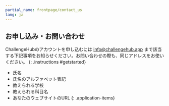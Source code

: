 ```yaml
---
partial_name: frontpage/contact_us
lang: ja
---
```


## お申し込み・お問い合わせ

ChallengeHubのアカウントを申し込むには [info@challengehub.app](mailto:info@challengehub.app) まで該当する下記事項をお知らせください。お問い合わせの際も、同じアドレスをお使いください。
{: .instructions #getstarted}

- 氏名
- 氏名のアルファベット表記
- 教えられる学校
- 教えられる科目名
- あなたのウェブサイトのURL
{: .application-items}
